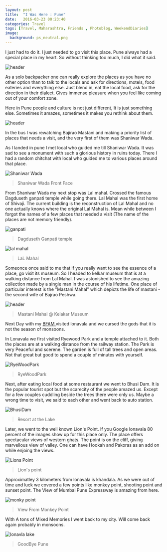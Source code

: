 ```yaml
---
layout: post
title:  "I Was Here : Pune"
date:   2016-03-23 00:23:40
categories: Travel
tags: [Travel, Maharashtra, Friends , Photoblog, WeekendDiaries]
image:
  background: ps_neutral.png
---
```



I just had to do it. I just needed to go visit this place. Pune always had a special place in my heart. So without thinking too much, I did what it said.

<img src="http://i.imgur.com/l86EUdj.jpg" alt="header">

As a solo backpacker one can really explore the places as you have no other option than to talk to the locals and ask for directions, motels, food eateries and everything else. Just blend in, eat the local food, ask for the direction in their dialect. Gives immense pleasure when you feel like coming out of your comfort zone.

Here in Pune people and culture is not just different, It is just something else. Sometimes it amazes, sometimes it makes you rethink about them.

<img src="http://i.imgur.com/ZP60vsM.jpg" alt="header">

In the bus I was rewatching Bajirao Mastani and making a priority list of places that needs a visit, and the very first of them was Shaniwar Wada.

As I landed in pune I met local who guided me till Shaniwar Wada. It was sad to see a monument with such a glorious history in ruins today. There I had a random chitchat with local who guided me to various places around that place.

<img src="http://i.imgur.com/QLu1C7z.jpg" alt="Shaniwar Wada">

>Shaniwar Wada Front Face

From Shaniwar Wada my next stop was Lal mahal. Crossed the famous Dagduseth ganpati temple while going there. Lal Mahal was the first home of Shivaji. The current building is the reconstruction of Lal Mahal and no one actually knows where the original Lal Mahal is. Mean while between I forgot the names of a few places that needed a visit (The name of the places are not memory friendly).

<img src="http://i.imgur.com/BlAxcRv.jpg" alt="ganpati">

>Dagduseth Ganpati temple

<img src="http://i.imgur.com/j3MXim8.jpg" alt="lal mahal">

>LaL Mahal

Someonce once said to me that if you really want to see the essence of a place, go visit its museum. So I headed to kelkar museum that is at a walking distance from Lal Mahal. I was astonished to see the amazing collection made by a single man in the course of his lifetime. One place of particular interest is the "Mastani Mahal" which depicts the life of mastani - the second wife of Bajrao Peshwa.

<img src="http://i.imgur.com/C0HUZeY.jpg" alt="header">

>Mastani Mahal @ Kelakar Museum

Next Day with my <a href="http://www.internetslang.com/BFAM-meaning-definition.asp">BFAM </a> visited lonavala and we cursed the gods that it is not the season of monsoons.

In Lonavala we first visited Ryewood Park and a temple attached to it. Both the places are at a walking distance from the railway station. The Park is very Peaceful and scerene. The garden is full of tall trees and open areas. Not that great but good to spend a couple of minutes with yourself.

<img src="http://i.imgur.com/dVRreK5.jpg" alt="RyeWoodPark">

>RyeWoodPark

Next, after eating local food at some restaurant we went to Bhusi Dam. It is the popular tourist spot but the scarecity of the people amazed us. Except for a few couples cuddling beside the trees there were only us. Maybe a wrong time to visit, we said to each other and went back to auto station.

<img src="http://i.imgur.com/I9Rvwun.jpg" alt="BhusiDam">

>Resort at the Lake

Later, we went to the well known Lion's Point. If you Google lonavala 80 percent of the images show up for this place only. The place offers spectacular views of western ghats. The point is on the cliff, giving marvellous view of valley. One can have Hookah and Pakoras as an add on while enjoing the views.

<img src="http://i.imgur.com/z8jSbC1.jpg" alt="Lions Point">

>Lion's point

Approximatley 3 kilometers from lonavala is khandala. As we were out of time and luck we covered a few points like monkey point, shooting point and sunset point. The View of Mumbai Pune Expressway is amazing from here.

<img src="http://i.imgur.com/lGPIOTE.jpg" alt="monky point">

>View From Monkey Point

With A tons of Mixed Memories I went back to my city. Will come back again probably in monsoons.

<img src="http://i.imgur.com/814Dym8.jpg" alt="lonavla lake">

>GoodBye Pune
